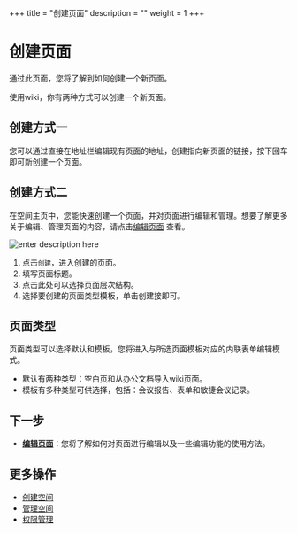 ﻿+++
title = "创建页面"
description = ""
weight = 1
+++

# 创建页面

通过此页面，您将了解到如何创建一个新页面。

使用wiki，你有两种方式可以创建一个新页面。

## 创建方式一

您可以通过直接在地址栏编辑现有页面的地址，创建指向新页面的链接，按下回车即可新创建一个页面。

## 创建方式二

在空间主页中，您能快速创建一个页面，并对页面进行编辑和管理。想要了解更多关于编辑、管理页面的内容，请点击[编辑页面](../edict-page) 查看。

![enter description here](/docs/user-guide/wiki/image/image9.png)

1. 点击`创建`，进入创建的页面。
2. 填写页面标题。
3. 点击此处可以选择页面层次结构。
4. 选择要创建的页面类型模板，单击创建接即可。

## 页面类型

页面类型可以选择默认和模板，您将进入与所选页面模板对应的内联表单编辑模式。

- 默认有两种类型：空白页和从办公文档导入wiki页面。
- 模板有多种类型可供选择，包括：会议报告、表单和敏捷会议记录。

## 下一步

- [**编辑页面**](../edict-page)：您将了解如何对页面进行编辑以及一些编辑功能的使用方法。

## 更多操作

- [创建空间](../../space/create-space)
- [管理空间](../../space/manage-space) 
- [权限管理](../hierarchy)



